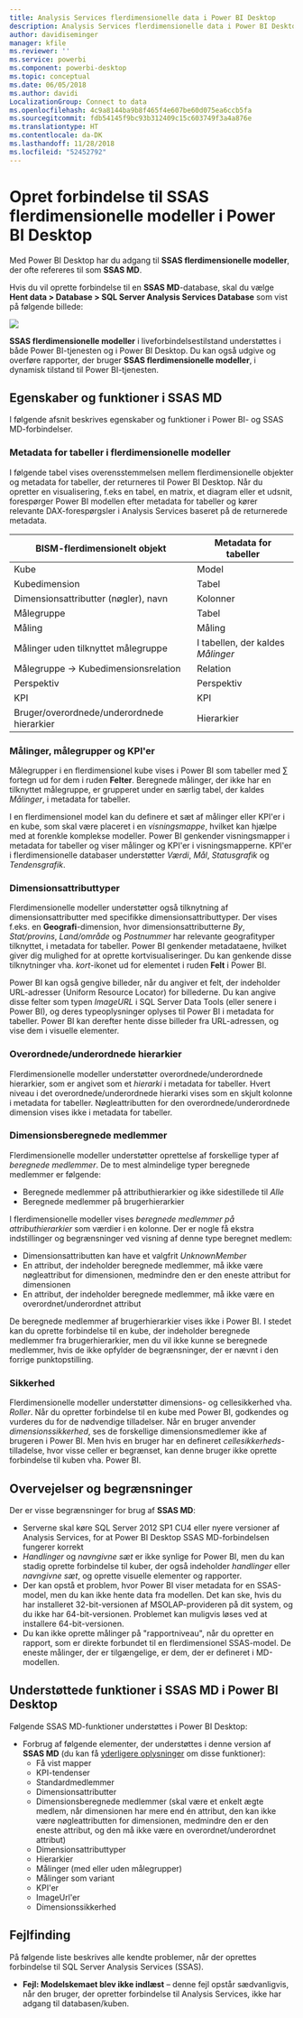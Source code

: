 ```yaml
---
title: Analysis Services flerdimensionelle data i Power BI Desktop
description: Analysis Services flerdimensionelle data i Power BI Desktop
author: davidiseminger
manager: kfile
ms.reviewer: ''
ms.service: powerbi
ms.component: powerbi-desktop
ms.topic: conceptual
ms.date: 06/05/2018
ms.author: davidi
LocalizationGroup: Connect to data
ms.openlocfilehash: 4c9a8144ba9b8f465f4e607be60d075ea6ccb5fa
ms.sourcegitcommit: fdb54145f9bc93b312409c15c603749f3a4a876e
ms.translationtype: HT
ms.contentlocale: da-DK
ms.lasthandoff: 11/28/2018
ms.locfileid: "52452792"
---
```

# <a name="connect-to-ssas-multidimensional-models-in-power-bi-desktop"></a>Opret forbindelse til SSAS flerdimensionelle modeller i Power BI Desktop
Med Power BI Desktop har du adgang til **SSAS flerdimensionelle modeller**, der ofte refereres til som **SSAS MD**.

Hvis du vil oprette forbindelse til en **SSAS MD**-database, skal du vælge **Hent data &gt; Database &gt; SQL Server Analysis Services Database**  som vist på følgende billede:

![](media/desktop-ssas-multidimensional/ssas-multidimensional-2.png)

**SSAS flerdimensionelle modeller** i liveforbindelsestilstand understøttes i både Power BI-tjenesten og i Power BI Desktop. Du kan også udgive og overføre rapporter, der bruger **SSAS flerdimensionelle modeller**, i dynamisk tilstand til Power BI-tjenesten.

## <a name="capabilities-and-features-of-ssas-md"></a>Egenskaber og funktioner i SSAS MD
I følgende afsnit beskrives egenskaber og funktioner i Power BI- og SSAS MD-forbindelser.

### <a name="tabular-metadata-of-multidimensional-models"></a>Metadata for tabeller i flerdimensionelle modeller
I følgende tabel vises overensstemmelsen mellem flerdimensionelle objekter og metadata for tabeller, der returneres til Power BI Desktop. Når du opretter en visualisering, f.eks en tabel, en matrix, et diagram eller et udsnit, forespørger Power BI modellen efter metadata for tabeller og kører relevante DAX-forespørgsler i Analysis Services baseret på de returnerede metadata.

| BISM-flerdimensionelt objekt | Metadata for tabeller |
| --- | --- |
| Kube |Model |
| Kubedimension |Tabel |
| Dimensionsattributter (nøgler), navn |Kolonner |
| Målegruppe |Tabel |
| Måling |Måling |
| Målinger uden tilknyttet målegruppe |I tabellen, der kaldes *Målinger* |
| Målegruppe -> Kubedimensionsrelation |Relation |
| Perspektiv |Perspektiv |
| KPI |KPI |
| Bruger/overordnede/underordnede hierarkier |Hierarkier |

### <a name="measures-measure-groups-and-kpis"></a>Målinger, målegrupper og KPI'er
Målegrupper i en flerdimensionel kube vises i Power BI som tabeller med ∑ fortegn ud for dem i ruden **Felter**. Beregnede målinger, der ikke har en tilknyttet målegruppe, er grupperet under en særlig tabel, der kaldes *Målinger*, i metadata for tabeller.

I en flerdimensionel model kan du definere et sæt af målinger eller KPI'er i en kube, som skal være placeret i en *visningsmappe*, hvilket kan hjælpe med at forenkle komplekse modeller. Power BI genkender visningsmapper i metadata for tabeller og viser målinger og KPI'er i visningsmapperne. KPI'er i flerdimensionelle databaser understøtter *Værdi*, *Mål*, *Statusgrafik* og *Tendensgrafik*.

### <a name="dimension-attribute-type"></a>Dimensionsattributtyper
Flerdimensionelle modeller understøtter også tilknytning af dimensionsattributter med specifikke dimensionsattributtyper. Der vises f.eks. en **Geografi**-dimension, hvor dimensionsattributterne *By*, *Stat/provins*, *Land/område* og *Postnummer* har relevante geografityper tilknyttet, i metadata for tabeller. Power BI genkender metadataene, hvilket giver dig mulighed for at oprette kortvisualiseringer. Du kan genkende disse tilknytninger vha. *kort*-ikonet ud for elementet i ruden **Felt** i Power BI.

Power BI kan også gengive billeder, når du angiver et felt, der indeholder URL-adresser (Uniform Resource Locator) for billederne. Du kan angive disse felter som typen *ImageURL* i SQL Server Data Tools (eller senere i Power BI), og deres typeoplysninger oplyses til Power BI i metadata for tabeller. Power BI kan derefter hente disse billeder fra URL-adressen, og vise dem i visuelle elementer.

### <a name="parent-child-hierarchies"></a>Overordnede/underordnede hierarkier
Flerdimensionelle modeller understøtter overordnede/underordnede hierarkier, som er angivet som et *hierarki* i metadata for tabeller. Hvert niveau i det overordnede/underordnede hierarki vises som en skjult kolonne i metadata for tabeller. Nøgleattributten for den overordnede/underordnede dimension vises ikke i metadata for tabeller.

### <a name="dimension-calculated-members"></a>Dimensionsberegnede medlemmer
Flerdimensionelle modeller understøtter oprettelse af forskellige typer af *beregnede medlemmer*. De to mest almindelige typer beregnede medlemmer er følgende:

* Beregnede medlemmer på attributhierarkier og ikke sidestillede til *Alle*
* Beregnede medlemmer på brugerhierarkier

I flerdimensionelle modeller vises *beregnede medlemmer på attributhierarkier* som værdier i en kolonne. Der er nogle få ekstra indstillinger og begrænsninger ved visning af denne type beregnet medlem:

* Dimensionsattributten kan have et valgfrit *UnknownMember*
* En attribut, der indeholder beregnede medlemmer, må ikke være nøgleattribut for dimensionen, medmindre den er den eneste attribut for dimensionen
* En attribut, der indeholder beregnede medlemmer, må ikke være en overordnet/underordnet attribut

De beregnede medlemmer af brugerhierarkier vises ikke i Power BI. I stedet kan du oprette forbindelse til en kube, der indeholder beregnede medlemmer fra brugerhierarkier, men du vil ikke kunne se beregnede medlemmer, hvis de ikke opfylder de begrænsninger, der er nævnt i den forrige punktopstilling.

### <a name="security"></a>Sikkerhed
Flerdimensionelle modeller understøtter dimensions- og cellesikkerhed vha. *Roller*. Når du opretter forbindelse til en kube med Power BI, godkendes og vurderes du for de nødvendige tilladelser. Når en bruger anvender *dimensionssikkerhed*, ses de forskellige dimensionsmedlemer ikke af brugeren i Power BI. Men hvis en bruger har en defineret *cellesikkerheds*-tilladelse, hvor visse celler er begrænset, kan denne bruger ikke oprette forbindelse til kuben vha. Power BI.

## <a name="considerations-and-limitations"></a>Overvejelser og begrænsninger
Der er visse begrænsninger for brug af **SSAS MD**:

* Serverne skal køre SQL Server 2012 SP1 CU4 eller nyere versioner af Analysis Services, for at Power BI Desktop SSAS MD-forbindelsen fungerer korrekt
* *Handlinger* og *navngivne sæt* er ikke synlige for Power BI, men du kan stadig oprette forbindelse til kuber, der også indeholder *handlinger* eller *navngivne sæt*, og oprette visuelle elementer og rapporter.
* Der kan opstå et problem, hvor Power BI viser metadata for en SSAS-model, men du kan ikke hente data fra modellen. Det kan ske, hvis du har installeret 32-bit-versionen af MSOLAP-provideren på dit system, og du ikke har 64-bit-versionen. Problemet kan muligvis løses ved at installere 64-bit-versionen.
* Du kan ikke oprette målinger på "rapportniveau", når du opretter en rapport, som er direkte forbundet til en flerdimensionel SSAS-model. De eneste målinger, der er tilgængelige, er dem, der er defineret i MD-modellen.

## <a name="supported-features-of-ssas-md-in-power-bi-desktop"></a>Understøttede funktioner i SSAS MD i Power BI Desktop
Følgende SSAS MD-funktioner understøttes i Power BI Desktop:

* Forbrug af følgende elementer, der understøttes i denne version af **SSAS MD** (du kan få [yderligere oplysninger](https://msdn.microsoft.com/library/jj969574.aspx) om disse funktioner):
  * Få vist mapper
  * KPI-tendenser
  * Standardmedlemmer
  * Dimensionsattributter
  * Dimensionsberegnede medlemmer (skal være et enkelt ægte medlem, når dimensionen har mere end én attribut, den kan ikke være nøgleattributten for dimensionen, medmindre den er den eneste attribut, og den må ikke være en overordnet/underordnet attribut)
  * Dimensionsattributtyper
  * Hierarkier
  * Målinger (med eller uden målegrupper)
  * Målinger som variant
  * KPI'er
  * ImageUrl'er
  * Dimensionssikkerhed

## <a name="troubleshooting"></a>Fejlfinding 
På følgende liste beskrives alle kendte problemer, når der oprettes forbindelse til SQL Server Analysis Services (SSAS). 

* **Fejl: Modelskemaet blev ikke indlæst** – denne fejl opstår sædvanligvis, når den bruger, der opretter forbindelse til Analysis Services, ikke har adgang til databasen/kuben.
